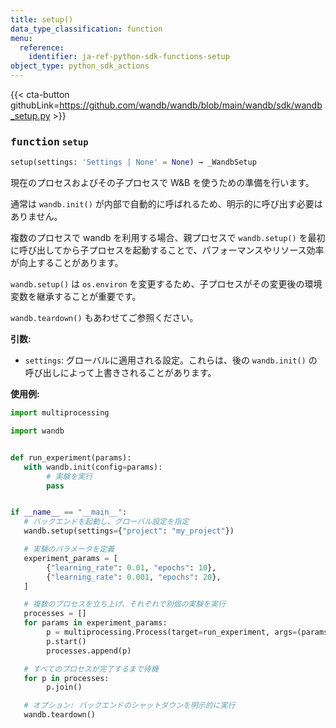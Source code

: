 ```yaml
---
title: setup()
data_type_classification: function
menu:
  reference:
    identifier: ja-ref-python-sdk-functions-setup
object_type: python_sdk_actions
---
```


{{< cta-button githubLink=https://github.com/wandb/wandb/blob/main/wandb/sdk/wandb_setup.py >}}




### <kbd>function</kbd> `setup`

```python
setup(settings: 'Settings | None' = None) → _WandbSetup
```

現在のプロセスおよびその子プロセスで W&B を使うための準備を行います。

通常は `wandb.init()` が内部で自動的に呼ばれるため、明示的に呼び出す必要はありません。

複数のプロセスで wandb を利用する場合、親プロセスで `wandb.setup()` を最初に呼び出してから子プロセスを起動することで、パフォーマンスやリソース効率が向上することがあります。

`wandb.setup()` は `os.environ` を変更するため、子プロセスがその変更後の環境変数を継承することが重要です。

`wandb.teardown()` もあわせてご参照ください。



**引数:**
 
 - `settings`:  グローバルに適用される設定。これらは、後の `wandb.init()` の呼び出しによって上書きされることがあります。



**使用例:**
 ```python
import multiprocessing

import wandb


def run_experiment(params):
    with wandb.init(config=params):
         # 実験を実行
         pass


if __name__ == "__main__":
    # バックエンドを起動し、グローバル設定を指定
    wandb.setup(settings={"project": "my_project"})

    # 実験のパラメータを定義
    experiment_params = [
         {"learning_rate": 0.01, "epochs": 10},
         {"learning_rate": 0.001, "epochs": 20},
    ]

    # 複数のプロセスを立ち上げ、それぞれで別個の実験を実行
    processes = []
    for params in experiment_params:
         p = multiprocessing.Process(target=run_experiment, args=(params,))
         p.start()
         processes.append(p)

    # すべてのプロセスが完了するまで待機
    for p in processes:
         p.join()

    # オプション: バックエンドのシャットダウンを明示的に実行
    wandb.teardown()
```